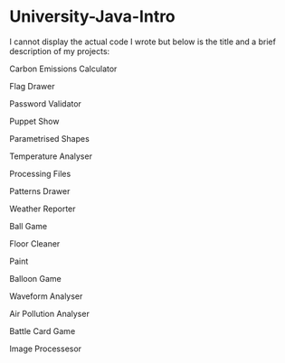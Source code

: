 # University-Java-Intro

I cannot display the actual code I wrote but below is the title and a brief description of my projects:



Carbon Emissions Calculator 

Flag Drawer 

Password Validator

Puppet Show

Parametrised Shapes

Temperature Analyser

Processing Files

Patterns Drawer

Weather Reporter

Ball Game

Floor Cleaner

Paint

Balloon Game

Waveform Analyser

Air Pollution Analyser

Battle Card Game

Image Processesor

